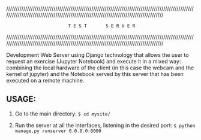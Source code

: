 //////////////////////////////////////////////////////////////////////////////////////////////////////////////////////////////////////////////////////////////////////////////////////

                           T E S T       S E R V E R
                           
//////////////////////////////////////////////////////////////////////////////////////////////////////////////////////////////////////////////////////////////////////////////////////

Development Web Server using Django technology that allows the user to request an exercise
(Jupyter Notebook) and execute it in a mixed way: combining the local hardware of the client 
(in this case the webcam and the kernel of jupyter) and the Notebook served by this server 
that has been executed on a remote machine.

## USAGE:

  1. Go to the main directory:
  `$ cd mysite/`
  
  2. Run the server at all the interfaces, listening in the desired port:
  `$ python manage.py runserver 0.0.0.0:8000`
